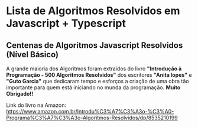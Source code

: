 # Lista de Algoritmos Resolvidos em Javascript + Typescript

 Centenas de Algoritmos Javascript Resolvidos (Nível Básico)
 ---
 
 A grande maioria dos Algoritmos foram extraídos do livro **"Introdução à Programação - 500 Algoritmos Resolvidos"** dos escritores **"Anita lopes"** e **"Guto Garcia"** que dedicaram tempo e esforços a criação de uma obra tão importante para quem está iniciando no munda da programação. **Muito Obrigado!!**
 
 Link do livro na Amazon: https://www.amazon.com.br/Introdu%C3%A7%C3%A3o-%C3%A0-Programa%C3%A7%C3%A3o-Algoritmos-Resolvidos/dp/8535210199
 
 
